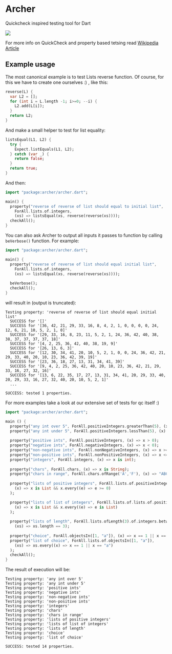 Archer
======
Quickcheck inspired testing tool for Dart

[![](https://drone.io/lvivski/archer/status.png)](https://drone.io/lvivski/archer/latest)

For more info on QuickCheck and property based tetsing read [Wikipedia Article](http://en.wikipedia.org/wiki/QuickCheck)


Example usage
---
The most canonical example is to test Lists reverse function. Of course, for this we have to create one ourselves :) , like this: 

```dart
reverse(L) {
  var L2 = [];
  for (int i = L.length -1; i>=0; --i) {
    L2.add(L[i]);         
  }
  return L2;
}
```

And make a small helper to test for list equality:

```dart
listsEqual(L1, L2) {
  try {
    Expect.listEquals(L1, L2);
  } catch (var _) {
    return false;
  }
  return true;  
}
```

And then:

```dart
import "package:archer/archer.dart";

main() {
  property("reverse of reverse of list should equal to initial list",
    ForAll.lists.of.integers,
    (xs) => listsEqual(xs, reverse(reverse(xs))));
  checkAll();
}
```

You can also ask Archer to output all inputs it passes to function by calling `beVerbose()` function. For example:
```dart
import "package:archer/archer.dart";

main() {
  property("reverse of reverse of list should equal initial list",
    ForAll.lists.of.integers,
    (xs) => listsEqual(xs, reverse(reverse(xs))));
  
  beVerbose();
  checkAll();
}
```
will result in (output is truncated):
```
Testing property: 'reverse of reverse of list should equal initial list'
  SUCCESS for '[]'
  SUCCESS for '[36, 42, 21, 29, 33, 16, 8, 4, 2, 1, 0, 0, 0, 0, 24, 12, 6, 21, 10, 5, 2, 1, 0]'
  SUCCESS for '[29, 33, 16, 8, 23, 11, 5, 2, 1, 24, 36, 42, 40, 38, 38, 37, 37, 37, 37, 18]'
  SUCCESS for '[4, 2, 25, 36, 42, 40, 38, 19, 9]'
  SUCCESS for '[26, 13, 6, 3]'
  SUCCESS for '[12, 30, 34, 41, 20, 10, 5, 2, 1, 0, 0, 24, 36, 42, 21, 29, 33, 40, 20, 10, 23, 36, 42, 39, 19]'
  SUCCESS for '[23, 36, 18, 27, 13, 31, 34, 41, 39]'
  SUCCESS for '[9, 4, 2, 25, 36, 42, 40, 20, 10, 23, 36, 42, 21, 29, 33, 16, 27, 32, 16]'
  SUCCESS for '[13, 6, 22, 35, 17, 27, 13, 31, 34, 41, 20, 29, 33, 40, 20, 29, 33, 16, 27, 32, 40, 20, 10, 5, 2, 1]'
  ...

SUCCESS: tested 1 properties.

```



For more examples take a look at our extensive set of tests for qc itself :)
```dart
import "package:archer/archer.dart";

main () {
  property("any int over 5", ForAll.positiveIntegers.greaterThan(5), (x) => x > 5);
  property("any int under 5", ForAll.positiveIntegers.lessThan(5), (x) => x < 5); 
  
  property("positive ints", ForAll.positiveIntegers, (x) => x > 0);
  property("negative ints", ForAll.negativeIntegers, (x) => x < 0);
  property("non-negative ints", ForAll.nonNegativeIntegers, (x) => x >= 0);
  property("non-positive ints", ForAll.nonPositiveIntegers, (x) => x <= 0);
  property("integers", ForAll.integers, (x) => x is int);
  
  property("chars", ForAll.chars, (x) => x is String);
  property("chars in range", ForAll.chars.ofRange('A','F'), (x) => "ABCDEF".indexOf(x) != -1);
  
  property("lists of positive integers", ForAll.lists.of.positiveIntegers, 
    (x) => x is List && x.every((e) => e >= 0)
  );

  property("lists of list of integers", ForAll.lists.of.lists.of.positiveIntegers, 
    (x) => x is List && x.every((e) => e is List)
  );
  
  property("lists of length", ForAll.lists.ofLength(3).of.integers.between(1, 3), 
    (xs) => xs.length == 3);
  
  property("choice", ForAll.objectsIn([1, "a"]), (x) => x == 1 || x == "a");
  property("list of choice", ForAll.lists.of.objectsIn([1, "a"]), 
    (xs) => xs.every((x) => x == 1 || x == "a")
  );
  checkAll();
}

```

The result of execution will be:

```
Testing property: 'any int over 5'
Testing property: 'any int under 5'
Testing property: 'positive ints'
Testing property: 'negative ints'
Testing property: 'non-negative ints'
Testing property: 'non-positive ints'
Testing property: 'integers'
Testing property: 'chars'
Testing property: 'chars in range'
Testing property: 'lists of positive integers'
Testing property: 'lists of list of integers'
Testing property: 'lists of length'
Testing property: 'choice'
Testing property: 'list of choice'

SUCCESS: tested 14 properties.

```
